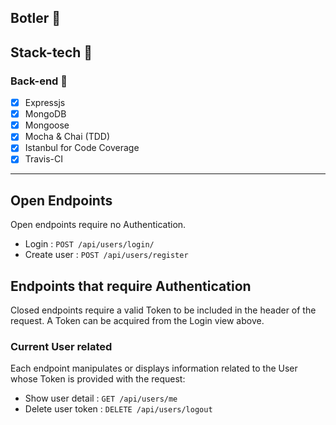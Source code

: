 ## Botler :memo:

## Stack-tech :dart:

### Back-end :wrench:
- [x] Expressjs
- [x] MongoDB
- [x] Mongoose
- [x] Mocha & Chai (TDD)
- [x] Istanbul for Code Coverage
- [x] Travis-CI

---

## Open Endpoints

Open endpoints require no Authentication.

* Login : `POST /api/users/login/`
* Create user : `POST /api/users/register`

## Endpoints that require Authentication

Closed endpoints require a valid Token to be included in the header of the
request. A Token can be acquired from the Login view above.

### Current User related

Each endpoint manipulates or displays information related to the User whose
Token is provided with the request:

* Show user detail : `GET /api/users/me`
* Delete user token : `DELETE /api/users/logout`
